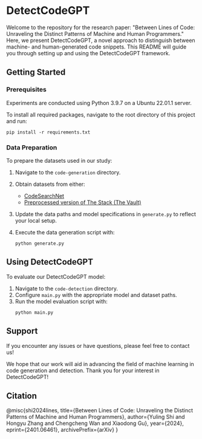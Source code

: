 # DetectCodeGPT

Welcome to the repository for the research paper: "Between Lines of Code: Unraveling the Distinct Patterns of Machine and Human Programmers." Here, we present DetectCodeGPT, a novel approach to distinguish between machine- and human-generated code snippets. This README will guide you through setting up and using the DetectCodeGPT framework.

## Getting Started

### Prerequisites

Experiments are conducted using Python 3.9.7 on a Ubuntu 22.01.1 server.

To install all required packages, navigate to the root directory of this project and run:

```
pip install -r requirements.txt
```

### Data Preparation

To prepare the datasets used in our study:

1. Navigate to the `code-generation` directory.
2. Obtain datasets from either:
   - [CodeSearchNet](https://github.com/github/CodeSearchNet)
   - [Preprocessed version of The Stack (The Vault)](https://github.com/FSoft-AI4Code/TheVault)

3. Update the data paths and model specifications in `generate.py` to reflect your local setup.
4. Execute the data generation script with:
   ```
   python generate.py
   ```

## Using DetectCodeGPT

To evaluate our DetectCodeGPT model:

1. Navigate to the `code-detection` directory.
2. Configure `main.py` with the appropriate model and dataset paths.
3. Run the model evaluation script with:
   ```
   python main.py
   ```

## Support

If you encounter any issues or have questions, please feel free to contact us!

We hope that our work will aid in advancing the field of machine learning in code generation and detection. Thank you for your interest in DetectCodeGPT!

## Citation

@misc{shi2024lines,
      title={Between Lines of Code: Unraveling the Distinct Patterns of Machine and Human Programmers}, 
      author={Yuling Shi and Hongyu Zhang and Chengcheng Wan and Xiaodong Gu},
      year={2024},
      eprint={2401.06461},
      archivePrefix={arXiv}
}

